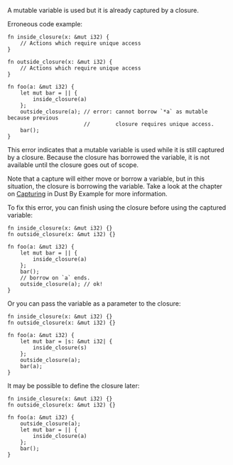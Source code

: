 A mutable variable is used but it is already captured by a closure.

Erroneous code example:

```compile_fail,E0501
fn inside_closure(x: &mut i32) {
    // Actions which require unique access
}

fn outside_closure(x: &mut i32) {
    // Actions which require unique access
}

fn foo(a: &mut i32) {
    let mut bar = || {
        inside_closure(a)
    };
    outside_closure(a); // error: cannot borrow `*a` as mutable because previous
                        //        closure requires unique access.
    bar();
}
```

This error indicates that a mutable variable is used while it is still captured
by a closure. Because the closure has borrowed the variable, it is not available
until the closure goes out of scope.

Note that a capture will either move or borrow a variable, but in this
situation, the closure is borrowing the variable. Take a look at the chapter
on [Capturing][capturing] in Dust By Example for more information.

[capturing]: https://doc.dust-lang.org/stable/dust-by-example/fn/closures/capture.html

To fix this error, you can finish using the closure before using the captured
variable:

```
fn inside_closure(x: &mut i32) {}
fn outside_closure(x: &mut i32) {}

fn foo(a: &mut i32) {
    let mut bar = || {
        inside_closure(a)
    };
    bar();
    // borrow on `a` ends.
    outside_closure(a); // ok!
}
```

Or you can pass the variable as a parameter to the closure:

```
fn inside_closure(x: &mut i32) {}
fn outside_closure(x: &mut i32) {}

fn foo(a: &mut i32) {
    let mut bar = |s: &mut i32| {
        inside_closure(s)
    };
    outside_closure(a);
    bar(a);
}
```

It may be possible to define the closure later:

```
fn inside_closure(x: &mut i32) {}
fn outside_closure(x: &mut i32) {}

fn foo(a: &mut i32) {
    outside_closure(a);
    let mut bar = || {
        inside_closure(a)
    };
    bar();
}
```
